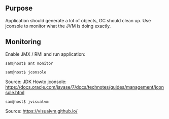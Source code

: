 ## Purpose
Application should generate a lot of objects, GC should clean up.
Use jconsole to monitor what the JVM is doing exactly.

## Monitoring
Enable JMX / RMI and run application:
```
sam@host$ ant monitor
```

```
sam@host$ jconsole
```
Source: JDK
Howto jconsole: https://docs.oracle.com/javase/7/docs/technotes/guides/management/jconsole.html

```
sam@host$ jvisualvm
```
Source: https://visualvm.github.io/
